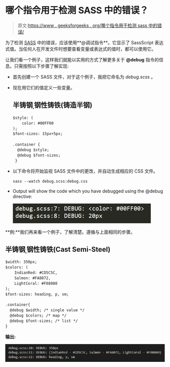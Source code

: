 # 哪个指令用于检测 SASS 中的错误？

> 原文:[https://www . geeksforgeeks . org/哪个指令用于检测 sass 中的错误/](https://www.geeksforgeeks.org/which-directive-is-used-to-detect-the-errors-in-sass/)

为了检测 [SASS](https://www.geeksforgeeks.org/sass-introduction/) 中的错误，应该使用**@调试指令**。它显示了 SassScript 表达式值。当任何人在开发文件时想要查看变量或表达式的值时，都可以使用它。

让我们看一个例子，这样我们就能以实用的方式了解更多关于 **@debug** 指令的信息。只需按照以下步骤了解实现:

*   首先创建一个 SASS 文件，对于这个例子，我把它命名为 *debug.scss* 。
*   现在用它们的值定义一些变量。

    ## 半铸钢ˌ钢性铸铁(铸造半钢)

    ```html
    $style: (
        color: #00FF00
    );
    $font-sizes: 15px+5px;

    .container {
      @debug $style;
      @debug $font-sizes;
     }
    ```

*   以下命令将开始监视 SASS 文件中的更改，并自动生成相应的 CSS 文件。

    ```html
    sass --watch debug.scss:debug.css
    ```

*   Output will show the code which you have debugged using the @debug directive:

    ![](img/176ac8483b54e0f32d177e9544336769.png)

**例:**我们再来看一个例子，了解清楚。遵循与上面相同的步骤。

## 半铸钢ˌ钢性铸铁(Cast Semi-Steel)

```html
$width: 350px;
$colors: (
    IndianRed: #CD5C5C,
    Salmon: #FA8072,
    LightCoral: #F08080
);
$font-sizes: heading, p, sm;

.container{
  @debug $width; /* single value */
  @debug $colors; /* map */
  @debug $font-sizes; /* list */
}
```

**输出:**

![](img/3b05d189856605d1e940e129dbebbb76.png)